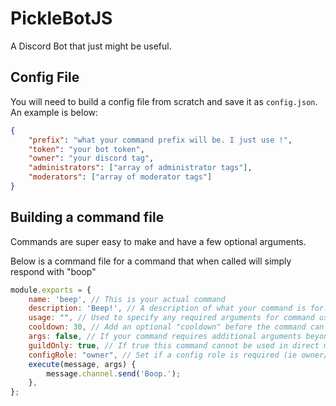 # PickleBotJS
A Discord Bot that just might be useful.

## Config File

You will need to build a config file from scratch and save it as `config.json`. An example is below:
```json
{
    "prefix": "what your command prefix will be. I just use !",
    "token": "your bot token",
    "owner": "your discord tag",
    "administrators": ["array of administrator tags"],
    "moderators": ["array of moderator tags"]
}
```

## Building a command file

Commands are super easy to make and have a few optional arguments.

Below is a command file for a command that when called will simply respond with "boop"

```javascript
module.exports = {
    name: 'beep', // This is your actual command
    description: 'Beep!', // A description of what your command is for. Displayed in the help command.
    usage: "", // Used to specify any required arguments for command usage. Displayed in the help command.
    cooldown: 30, // Add an optional "cooldown" before the command can be used again. Defaults to 3 secs.
    args: false, // If your command requires additional arguments beyond simply calling the name
    guildOnly: true, // If true this command cannot be used in direct messages
    configRole: "owner", // Set if a config role is required (ie owner/administrator/moderator)
    execute(message, args) {
        message.channel.send('Boop.');
    },
};
```
